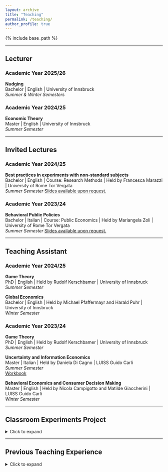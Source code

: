```yaml
---
layout: archive
title: "Teaching"
permalink: /teaching/
author_profile: true
---
```


{% include base_path %}

---

## Lecturer

### Academic Year 2025/26

**Nudging**<br>
Bachelor | English | University of Innsbruck<br>
*Summer & Winter Semesters*

### Academic Year 2024/25

**Economic Theory**<br>
Master | English | University of Innsbruck<br>
*Summer Semester*

---

## Invited Lectures

### Academic Year 2024/25

**Best practices in experiments with non-standard subjects**<br>
Bachelor | English | Course: Research Methods | Held by Francesca Marazzi | University of Rome Tor Vergata<br>
*Summer Semester*
<u>Slides available upon request.</u>

### Academic Year 2023/24

**Behavioral Public Policies**<br>
Bachelor | Italian | Course: Public Economics | Held by Mariangela Zoli | University of Rome Tor Vergata<br>
*Summer Semester*
<u>Slides available upon request.</u>

---

## Teaching Assistant

### Academic Year 2024/25

**Game Theory**<br>
PhD | English | Held by Rudolf Kerschbamer | University of Innsbruck<br>
*Summer Semester*

**Global Economics**<br>
Bachelor | English | Held by Michael Pfaffermayr and Harald Puhr | University of Innsbruck<br>
*Winter Semester*

### Academic Year 2023/24

**Game Theory**<br>
PhD | English | Held by Rudolf Kerschbamer | University of Innsbruck<br>
*Summer Semester*

**Uncertainty and Information Economics**<br>
Master | Italian | Held by Daniela Di Cagno | LUISS Guido Carli<br>
*Summer Semester*<br>
<a href="{{ site.baseurl }}/files/LUISS_EconInfo_2024.pdf">Workbook</a>

**Behavioral Economics and Consumer Decision Making**<br>
Master | English | Held by Nicola Campigotto and Matilde Giaccherini | LUISS Guido Carli<br>
*Winter Semester*

---

## Classroom Experiments Project

<details>
<summary>Click to expand</summary>

<p>From Winter 2020 to Summer 2024, I served as Classroom Experiments Manager at <strong>LUISS Guido Carli</strong>, where I managed and coordinated in-class economic experiments for both undergraduate and graduate courses. My role involved experimental design and setup, real-time execution support, and post-experiment data analysis assistance. I primarily utilized <strong>Veconlab</strong> as the main experimental platform, alongside other tools as needed.</p>

</details>

---

## Previous Teaching Experience

<details>
<summary>Click to expand</summary>

<h3>Lecturer</h3>

<p><strong>Behavioral Public Policies</strong><br>
Bachelor | Italian | University of Rome Tor Vergata<br>
<em>Summer 2020, Winter 2021</em></p>

<h3>Teaching Assistant</h3>

<p><strong>Uncertainty and Information Economics</strong><br>
Master | Italian | Held by Daniela Di Cagno | LUISS Guido Carli<br>
<em>Summer 2023</em><br>
<a href="{{ site.baseurl }}/files/LUISS_EconInfo_2023.pdf">Workbook</a></p>

<p><strong>Microeconomics</strong><br>
Bachelor | English | Held by Lorenzo Spadoni | LUISS Guido Carli<br>
<em>Winter 2022</em><br>
<a href="{{ site.baseurl }}/files/LUISS_SP_Esercitazioni.pdf">Workbook</a> | <a href="{{ site.baseurl }}/files/LUISS_SP_Assignment.pdf">Assignment</a> | <a href="{{ site.baseurl }}/files/LUISS_SP_dofile.do">Dofile Guide</a></p>

<p><strong>Economic Policy</strong><br>
Bachelor | Italian | Held by Mariangela Zoli | University of Rome Tor Vergata<br>
<em>Summer 2021</em><br>
<a href="{{ site.baseurl }}/files/DEF_Politica_2021.pdf">Oxford Style Debate Topics</a></p>

<p><strong>Managerial Decision Making</strong><br>
Master | English | Held by Werner Güth and Vittorio Larocca | LUISS Guido Carli<br>
<em>Summer 2021</em></p>

<p><strong>Microeconomics</strong><br>
Bachelor | English | Held by Lorenzo Ferrari | LUISS Guido Carli<br>
<em>Summer 2020, Summer 2021</em><br>
<a href="{{ site.baseurl }}/files/LUISS_DEF_Micro_2020.pdf">Workbook Summer 2020</a> | <a href="{{ site.baseurl }}/files/LUISS_DEF_Micro_2021.pdf">Workbook Summer 2021</a></p>

<p><strong>Microeconomics</strong><br>
Bachelor | English | Held by Gustavo Piga | University of Rome Tor Vergata<br>
<em>Summer 2020, Summer 2021</em><br>
<a href="{{ site.baseurl }}/files/GG_Micro_2020.pdf">Workbook Summer 2020</a> | <a href="{{ site.baseurl }}/files/GG_Micro_2021.pdf">Workbook Summer 2021</a></p>

<p><strong>Microeconomics</strong><br>
Bachelor | Italian | Held by Gustavo Piga | University of Rome Tor Vergata<br>
<em>Summer 2018, Summer 2020, Summer 2021</em><br>
<a href="{{ site.baseurl }}/files/SARI_Micro_2018.pdf">Workbook Summer 2018</a> | <a href="{{ site.baseurl }}/files/SARI_Micro_2020.pdf">Workbook Summer 2020</a> | <a href="{{ site.baseurl }}/files/SARI_Micro_2021.pdf">Workbook Summer 2021</a></p>

<p><strong>Game Theory</strong><br>
Bachelor | English | Held by Bruno Chiarini | University of Rome Tor Vergata<br>
<em>Summer 2020, Summer 2021</em></p>

<p><strong>Seminar in Experimental Economics</strong><br>
Master | Italian | Held by Luca Panaccione | University of Rome Tor Vergata<br>
<em>April-November 2020</em></p>

<p><strong>Public Economics</strong><br>
Bachelor | English | Held by Gianni De Fraja | University of Rome Tor Vergata<br>
<em>Summer 2020</em></p>

</details>
